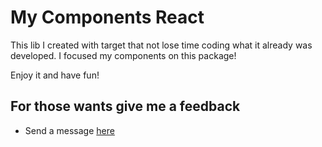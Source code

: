 # My Components React

This lib I created with target that not lose time coding what it already was developed.
I focused my components on this package! 

Enjoy it and have fun!

## For those wants give me a feedback
- Send a message [here](https://www.linkedin.com/in/gersonrp/)

